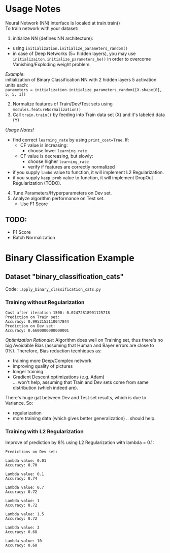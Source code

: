 
# Usage Notes

Neural Network (NN) interface is localed at train.train()  
To train network with your dataset:  
1. initialize NN (defines NN architecture):  

  * using `initialization.initialize_parameters_random()`  
  * in case of Deep Networks (5+ hidden layers), you may use `initializaiton.initialize_parameters_he()` in order to overcome Vanishing/Exploding weight problem.  
  
  *Example*:  
    initialization of Binary Classification NN with 2 hidden layers 5 activation units each:  
        `parameters = initialization.initialize_parameters_random([X.shape[0], 5, 5, 1])`  

2. Normalize features of Train/Dev/Test sets using `modules.featureNormalization()`
3. Call `train.train()` by feeding into Train data set (X) and it's labeled data (Y)  
  
  *Usage Notes!*  
  * find correct `learning_rate` by using `print_cost=True`. If:
    - CF value is increasing:
      + choose lower `learning_rate`
    - CF value is decreasing, but slowly:
      + choose higher `learning_rate`
      + verify if features are correctly normalized
  * if you supply `lambd` value to function, it will implement L2 Regularization.
  * if you supply `keep_prob` value to function, it will implement DropOut Regularization (TODO).

4. Tune Parameters/Hyperparameters on Dev set.
5. Analyze algorithm performance on Test set.
    - Use F1 Score  

## TODO:
- F1 Score
- Batch Normalization

# Binary Classification Example

## Dataset "binary_classification_cats"

Code: `.apply_binary_classification_cats.py`  

### Training without Regularization

```
Cost after iteration 1500: 0.02472818901125718  
Prediction on Train set:  
Accuracy: 0.9952153110047844  
Prediction on Dev set:  
Accuracy: 0.6600000000000001
```

*Optimization Rationale:*
Algorithm does well on Training set, thus there's no big Avoidable Bias (assuming that Human and Bayer errors are close to 0%). Therefore, Bias reduction tecnhiques as:  
- training more Deep/Complex network
- improving quality of pictures
- longer training
- Gradient Descent optimizations (e.g. Adam)  
... won't help, assuming that Train and Dev sets come from same distribution (which indeed are).  
  
There's huge gat between Dev and Test set results, which is due to Variance. So:  
- regularization
- more training data (which gives better generalization)
.. should help.

### Training with L2 Regularization

Improve of prediction by 8% using L2 Regularization with lambda = 0.1:
```
Predictions on Dev set:

Lambda value: 0.01
Accuracy: 0.70

Lambda value: 0.1
Accuracy: 0.74

Lambda value: 0.7
Accuracy: 0.72

Lambda value: 1
Accuracy: 0.72

Lambda value: 1.5
Accuracy: 0.72

Lambda value: 3
Accuracy: 0.68

Lambda value: 10
Accuracy: 0.68
```
